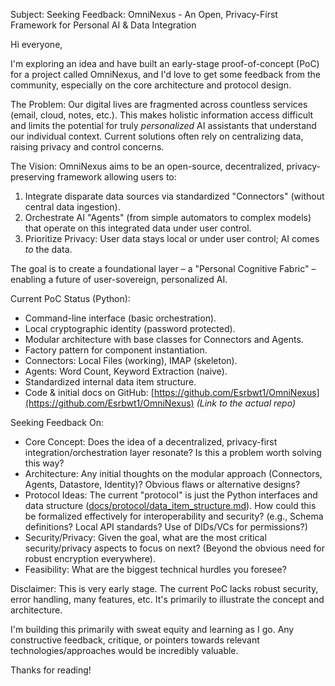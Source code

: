Subject: Seeking Feedback: OmniNexus - An Open, Privacy-First Framework for Personal AI & Data Integration

Hi everyone,

I'm exploring an idea and have built an early-stage proof-of-concept (PoC) for a project called OmniNexus, and I'd love to get some feedback from the community, especially on the core architecture and protocol design.

The Problem: Our digital lives are fragmented across countless services (email, cloud, notes, etc.). This makes holistic information access difficult and limits the potential for truly *personalized* AI assistants that understand our individual context. Current solutions often rely on centralizing data, raising privacy and control concerns.

The Vision: OmniNexus aims to be an open-source, decentralized, privacy-preserving framework allowing users to:
1.  Integrate disparate data sources via standardized "Connectors" (without central data ingestion).
2.  Orchestrate AI "Agents" (from simple automators to complex models) that operate on this integrated data under user control.
3.  Prioritize Privacy: User data stays local or under user control; AI comes *to* the data.

The goal is to create a foundational layer – a "Personal Cognitive Fabric" – enabling a future of user-sovereign, personalized AI.

Current PoC Status (Python):
*   Command-line interface (basic orchestration).
*   Local cryptographic identity (password protected).
*   Modular architecture with base classes for Connectors and Agents.
*   Factory pattern for component instantiation.
*   Connectors: Local Files (working), IMAP (skeleton).
*   Agents: Word Count, Keyword Extraction (naive).
*   Standardized internal data item structure.
*   Code & initial docs on GitHub: [https://github.com/Esrbwt1/OmniNexus](https://github.com/Esrbwt1/OmniNexus) *(Link to the actual repo)*

Seeking Feedback On:
*   Core Concept: Does the idea of a decentralized, privacy-first integration/orchestration layer resonate? Is this a problem worth solving this way?
*   Architecture: Any initial thoughts on the modular approach (Connectors, Agents, Datastore, Identity)? Obvious flaws or alternative designs?
*   Protocol Ideas: The current "protocol" is just the Python interfaces and data structure ([docs/protocol/data_item_structure.md](https://github.com/Esrbwt1/OmniNexus/blob/main/docs/protocol/data_item_structure.md)). How could this be formalized effectively for interoperability and security? (e.g., Schema definitions? Local API standards? Use of DIDs/VCs for permissions?)
*   Security/Privacy: Given the goal, what are the most critical security/privacy aspects to focus on next? (Beyond the obvious need for robust encryption everywhere).
*   Feasibility: What are the biggest technical hurdles you foresee?

Disclaimer: This is very early stage. The current PoC lacks robust security, error handling, many features, etc. It's primarily to illustrate the concept and architecture.

I'm building this primarily with sweat equity and learning as I go. Any constructive feedback, critique, or pointers towards relevant technologies/approaches would be incredibly valuable.

Thanks for reading!